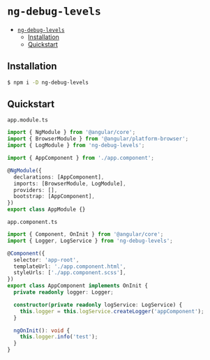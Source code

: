 # `ng-debug-levels`

- [`ng-debug-levels`](#ng-debug-levels)
  - [Installation](#installation)
  - [Quickstart](#quickstart)

## Installation

```bash
$ npm i -D ng-debug-levels
```

## Quickstart

`app.module.ts`

```typescript
import { NgModule } from '@angular/core';
import { BrowserModule } from '@angular/platform-browser';
import { LogModule } from 'ng-debug-levels';

import { AppComponent } from './app.component';

@NgModule({
  declarations: [AppComponent],
  imports: [BrowserModule, LogModule],
  providers: [],
  bootstrap: [AppComponent],
})
export class AppModule {}
```

`app.component.ts`

```typescript
import { Component, OnInit } from '@angular/core';
import { Logger, LogService } from 'ng-debug-levels';

@Component({
  selector: 'app-root',
  templateUrl: './app.component.html',
  styleUrls: ['./app.component.scss'],
})
export class AppComponent implements OnInit {
  private readonly logger: Logger;

  constructor(private readonly logService: LogService) {
    this.logger = this.logService.createLogger('appComponent');
  }

  ngOnInit(): void {
    this.logger.info('test');
  }
}
```
